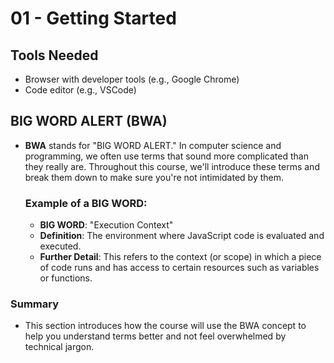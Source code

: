 # 01 - Getting Started

## Tools Needed
- Browser with developer tools (e.g., Google Chrome)
- Code editor (e.g., VSCode)

## BIG WORD ALERT (BWA)
- **BWA** stands for "BIG WORD ALERT." In computer science and programming, we often use terms that sound more complicated than they really are. Throughout this course, we'll introduce these terms and break them down to make sure you're not intimidated by them.
  
  ### Example of a BIG WORD:
  - **BIG WORD**: "Execution Context"
  - **Definition**: The environment where JavaScript code is evaluated and executed. 
  - **Further Detail**: This refers to the context (or scope) in which a piece of code runs and has access to certain resources such as variables or functions.

### Summary
- This section introduces how the course will use the BWA concept to help you understand terms better and not feel overwhelmed by technical jargon.
